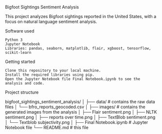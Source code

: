 Bigfoot Sightings Sentiment Analysis

This project analyzes Bigfoot sightings reported in the United States, with a focus on natural language sentiment analysis.

Software used

    Python 3
    Jupyter Notebook
    Libraries: pandas, seaborn, matplotlib, flair, xgboost, tensorflow, scikit-learn

Getting started

    Clone this repository to your local machine.
    Install the required libraries using pip.
    Open the Jupyter Notebook file Final Notebook.ipynb to see the analysis and code.

Project structure

bigfoot_sightings_sentiment_analysis/
│
├── data/                   # contains the raw data files
│   └── bfro_reports_geocoded.csv
│
├── images/                 # contains the generated images from the analysis
│   ├── Flair sentiment.png
│   ├── NLTK sentiment.png
│   ├── reports over time.png
│   ├── TextBlob sentiment.png
│   └── Textblob subjectivity.png
│
├── Final Notebook.ipynb     # Jupyter Notebook file
└── README.md               # this file
